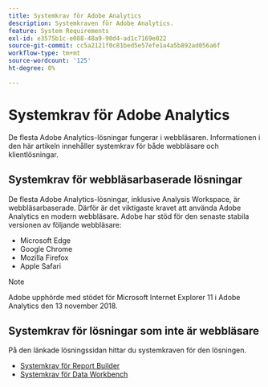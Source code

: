 ```yaml
---
title: Systemkrav för Adobe Analytics
description: Systemkraven för Adobe Analytics.
feature: System Requirements
exl-id: e3575b1c-e088-48a9-90d4-ad1c7169e022
source-git-commit: cc5a2121f0c81bed5e57efe1a4a5b892ad056a6f
workflow-type: tm+mt
source-wordcount: '125'
ht-degree: 0%

---
```


# Systemkrav för Adobe Analytics

De flesta Adobe Analytics-lösningar fungerar i webbläsaren. Informationen i den här artikeln innehåller systemkrav för både webbläsare och klientlösningar.

## Systemkrav för webbläsarbaserade lösningar

De flesta Adobe Analytics-lösningar, inklusive Analysis Workspace, är webbläsarbaserade. Därför är det viktigaste kravet att använda Adobe Analytics en modern webbläsare. Adobe har stöd för den senaste stabila versionen av följande webbläsare:

* Microsoft Edge
* Google Chrome
* Mozilla Firefox
* Apple Safari

>[!NOTE]
>
>Adobe upphörde med stödet för Microsoft Internet Explorer 11 i Adobe Analytics den 13 november 2018.

## Systemkrav för lösningar som inte är webbläsare

På den länkade lösningssidan hittar du systemkraven för den lösningen.

* [Systemkrav för Report Builder](/help/analyze/report-builder/setup/system-requirements.md)
* [Systemkrav för Data Workbench](https://experienceleague.adobe.com/docs/data-workbench/using/install/c-data-workbench-client-install.html)
